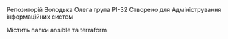 Репозиторій Володька Олега
група РІ-32
Створено для Адміністрування інформаційних систем

Містить папки ansible та terraform